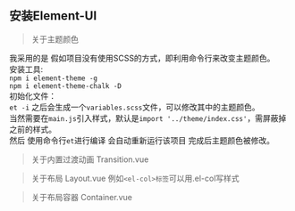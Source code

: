 ## 安装Element-UI

> 关于主题颜色  

我采用的是 假如项目没有使用SCSS的方式，即利用命令行来改变主题颜色。  
安装工具:  
`npm i element-theme -g`   
`npm i element-theme-chalk -D`  
初始化文件：  
`et -i` 之后会生成一个`variables.scss`文件，可以修改其中的主题颜色。  
当然需要在`main.js`引入样式，默认是`import '../theme/index.css'`，需屏蔽掉之前的样式。    
然后 使用命令行`et`进行编译 会自动重新运行该项目 完成后主题颜色被修改。  

> 关于内置过渡动画 Transition.vue

> 关于布局 Layout.vue
例如`<el-col>标签`可以用.el-col写样式

> 关于布局容器 Container.vue
